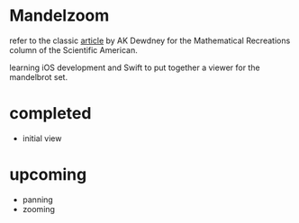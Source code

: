 
Mandelzoom
==========

refer to the classic [article](https://www.scientificamerican.com/media/inline/blog/File/Dewdney_Mandelbrot.pdf) by AK Dewdney for the Mathematical Recreations column of the Scientific American. 

learning iOS development and Swift to put together a viewer for the mandelbrot set.


# completed
* initial view

# upcoming
* panning
* zooming
